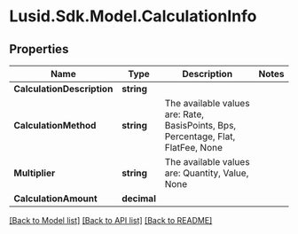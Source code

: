 # Lusid.Sdk.Model.CalculationInfo

## Properties

Name | Type | Description | Notes
------------ | ------------- | ------------- | -------------
**CalculationDescription** | **string** |  | 
**CalculationMethod** | **string** | The available values are: Rate, BasisPoints, Bps, Percentage, Flat, FlatFee, None | 
**Multiplier** | **string** | The available values are: Quantity, Value, None | 
**CalculationAmount** | **decimal** |  | 

[[Back to Model list]](../README.md#documentation-for-models) [[Back to API list]](../README.md#documentation-for-api-endpoints) [[Back to README]](../README.md)

